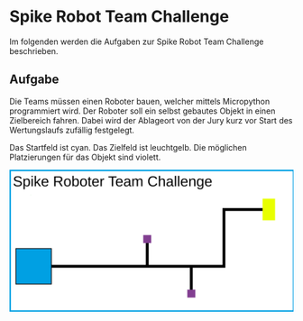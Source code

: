 # Spike Robot Team Challenge

Im folgenden werden die Aufgaben zur Spike Robot Team Challenge beschrieben.

## Aufgabe

Die Teams müssen einen Roboter bauen, welcher mittels Micropython programmiert wird. Der Roboter soll ein selbst gebautes Objekt in einen Zielbereich fahren. Dabei wird der Ablageort von der Jury kurz vor Start des Wertungslaufs zufällig festgelegt.

Das Startfeld ist cyan.
Das Zielfeld ist leuchtgelb.
Die möglichen Platzierungen für das Objekt sind violett.

![Spielfeld](img/Spielfeld.svg)